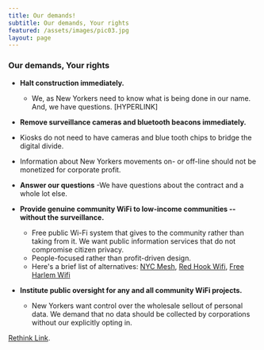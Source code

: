 ```yaml
---
title: Our demands!
subtitle: Our demands, Your rights	
featured: /assets/images/pic03.jpg
layout: page
---
```


### Our demands, Your rights

- **Halt construction immediately.**
  - We, as New Yorkers need to know what is being done in our name. And, we have questions. [HYPERLINK]

- **Remove surveillance cameras and bluetooth beacons immediately.**
 - Kiosks do not need to have cameras and blue tooth chips to bridge the digital divide.
 - Information about New Yorkers movements on- or off-line should not be monetized for corporate profit.  
 
- **Answer our questions**
 -We have questions about the contract and a whole lot else.

- **Provide genuine community WiFi to low-income communities -- without the surveillance.**
  - Free public Wi-Fi system that gives to the community rather than taking from it. We want public information services that  do not compromise citizen privacy.
  - People-focused rather than profit-driven design. 
  - Here's a brief list of alternatives: [NYC Mesh](https://nycmesh.net/), [Red Hook Wifi](http://redhookwifi.org/), [Free Harlem Wifi](http://www1.nyc.gov/site/fund/initiatives/free-harlem-wifi.page)


- **Institute public oversight for any and all community WiFi projects.**
  - New Yorkers want control over the wholesale sellout of personal data. We demand that no data should be collected by corporations without our explicitly opting in.

[Rethink Link](/pages/take-action).